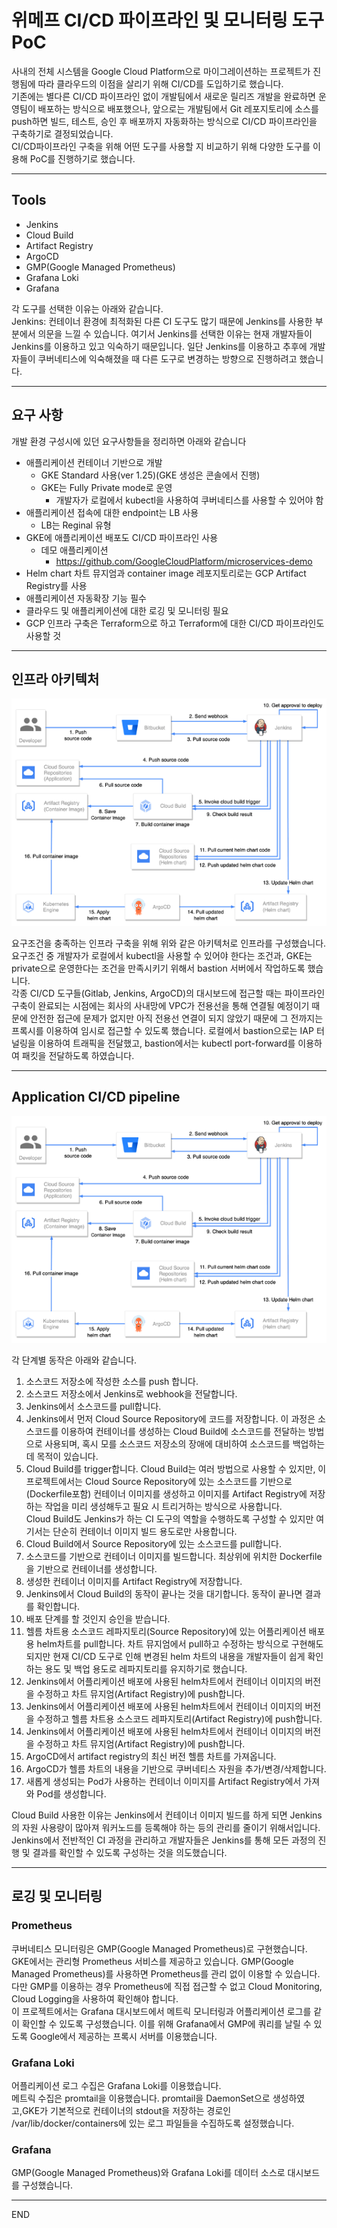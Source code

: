 # 위메프 CI/CD 파이프라인 및 모니터링 도구 PoC

사내의 전체 시스템을 Google Cloud Platform으로 마이그레이션하는 프로젝트가 진행됨에 따라 클라우드의 이점을 살리기 위해 CI/CD를 도입하기로 했습니다.  
기존에는 별다른 CI/CD 파이프라인 없이 개발팀에서 새로운 릴리즈 개발을 완료하면 운영팀이 배포하는 방식으로 배포했으나, 앞으로는 개발팀에서 Git 레포지토리에 소스를 push하면 빌드, 테스트, 승인 후 배포까지 자동화하는 방식으로 CI/CD 파이프라인을 구축하기로 결정되었습니다.  
CI/CD파이프라인 구축을 위해 어떤 도구를 사용할 지 비교하기 위해 다양한 도구를 이용해 PoC를 진행하기로 했습니다.  

---

## Tools
- Jenkins
- Cloud Build
- Artifact Registry
- ArgoCD
- GMP(Google Managed Prometheus)
- Grafana Loki
- Grafana

각 도구를 선택한 이유는 아래와 같습니다.  
Jenkins: 컨테이너 환경에 최적화된 다른 CI 도구도 많기 때문에 Jenkins를 사용한 부분에서 의문을 느낄 수 있습니다. 여기서 Jenkins를 선택한 이유는 현재 개발자들이 Jenkins를 이용하고 있고 익숙하기 때문입니다. 일단 Jenkins를 이용하고 추후에 개발자들이 쿠버네티스에 익숙해졌을 때 다른 도구로 변경하는 방향으로 진행하려고 했습니다.

---

## 요구 사항

개발 환경 구성시에 있던 요구사항들을 정리하면 아래와 같습니다
- 애플리케이션 컨테이너 기반으로 개발
    - GKE Standard 사용(ver 1.25)(GKE 생성은 콘솔에서 진행)
    - GKE는 Fully Private mode로 운영
        - 개발자가 로컬에서 kubectl을 사용하여 쿠버네티스를 사용할 수 있어야 함
- 애플리케이션 접속에 대한 endpoint는 LB 사용
    - LB는 Reginal 유형
- GKE에 애플리케이션 배포도 CI/CD 파이프라인 사용
    - 데모 애플리케이션
        - https://github.com/GoogleCloudPlatform/microservices-demo
- Helm chart 차트 뮤지엄과 container image 레포지토리로는 GCP Artifact Registry를 사용
- 애플리케이션 자동확장 기능 필수
- 클라우드 및 애플리케이션에 대한 로깅 및 모니터링 필요
- GCP 인프라 구축은 Terraform으로 하고 Terraform에 대한 CI/CD 파이프라인도 사용할 것

---

## 인프라 아키텍처

![Infra-Architecture](/img/Application-CICD-pipeline.png)

요구조건을 충족하는 인프라 구축을 위해 위와 같은 아키텍처로 인프라를 구성했습니다.  
요구조건 중 개발자가 로컬에서 kubectl을 사용할 수 있어야 한다는 조건과, GKE는 private으로 운영한다는 조건을 만족시키기 위해서 bastion 서버에서 작업하도록 했습니다.  
각종 CI/CD 도구들(Gitlab, Jenkins, ArgoCD)의 대시보드에 접근할 때는 파이프라인 구축이 완료되는 시점에는 회사의 사내망에 VPC가 전용선을 통해 연결될 예정이기 때문에 안전한 접근에 문제가 없지만 아직 전용선 연결이 되지 않았기 때문에 그 전까지는 프록시를 이용하여 임시로 접근할 수 있도록 했습니다.
로컬에서 bastion으로는 IAP 터널링을 이용하여 트래픽을 전달했고, bastion에서는 kubectl port-forward를 이용하여 패킷을 전달하도록 하였습니다.

---

## Application CI/CD pipeline

![Application Ci/CD pipeline](/img/Application-CICD-pipeline.png)

각 단계별 동작은 아래와 같습니다.
1. 소스코드 저장소에 작성한 소스를 push 합니다.
2. 소스코드 저장소에서 Jenkins로 webhook을 전달합니다.
3. Jenkins에서 소스코드를 pull합니다.
4. Jenkins에서 먼저 Cloud Source Repository에 코드를 저장합니다. 이 과정은 소스코드를 이용하여 컨테이너를 생성하는 Cloud Build에 소스코드를 전달하는 방법으로 사용되며, 혹시 모를 소스코드 저장소의 장애에 대비하여 소스코드를 백업하는데 목적이 있습니다.
5. Cloud Build를 trigger합니다. Cloud Build는 여러 방법으로 사용할 수 있지만, 이 프로젝트에서는 Cloud Source Repository에 있는 소스코드를 기반으로(Dockerfile포함) 컨테이너 이미지를 생성하고 이미지를 Artifact Registry에 저장하는 작업을 미리 생성해두고 필요 시 트리거하는 방식으로 사용합니다.  
    Cloud Build도 Jenkins가 하는 CI 도구의 역할을 수행하도록 구성할 수 있지만 여기서는 단순히 컨테이너 이미지 빌드 용도로만 사용합니다.
6. Cloud Build에서 Source Repository에 있는 소스코드를 pull합니다.
7. 소스코드를 기반으로 컨테이너 이미지를 빌드합니다. 최상위에 위치한 Dockerfile을 기반으로 컨테이너를 생성합니다.
8. 생성한 컨테이너 이미지를 Artifact Registry에 저장합니다.
9. Jenkins에서 Cloud Build의 동작이 끝나는 것을 대기합니다. 동작이 끝나면 결과를 확인합니다.
10. 배포 단계를 할 것인지 승인을 받습니다.
11. 헬름 차트용 소스코드 레파지토리(Source Repository)에 있는 어플리케이션 배포용 helm차트를 pull합니다. 차트 뮤지엄에서 pull하고 수정하는 방식으로 구현해도 되지만 현재 CI/CD 도구로 인해 변경된 helm 차트의 내용을 개발자들이 쉽게 확인하는 용도 및 백업 용도로 레파지토리를 유지하기로 했습니다.
13. Jenkins에서 어플리케이션 배포에 사용된 helm차트에서 컨테이너 이미지의 버전을 수정하고 차트 뮤지엄(Artifact Registry)에 push합니다.
13. Jenkins에서 어플리케이션 배포에 사용된 helm차트에서 컨테이너 이미지의 버전을 수정하고 헬름 차트용 소스코드 레파지토리(Artifact Registry)에 push합니다.
13. Jenkins에서 어플리케이션 배포에 사용된 helm차트에서 컨테이너 이미지의 버전을 수정하고 차트 뮤지엄(Artifact Registry)에 push합니다.
14. ArgoCD에서 artifact registry의 최신 버전 헬름 차트를 가져옵니다. 
15. ArgoCD가 헬름 차트의 내용을 기반으로 쿠버네티스 자원을 추가/변경/삭제합니다.
16. 새롭게 생성되는 Pod가 사용하는 컨테이너 이미지를 Artifact Registry에서 가져와 Pod를 생성합니다.

Cloud Build 사용한 이유는 Jenkins에서 컨테이너 이미지 빌드를 하게 되면 Jenkins의 자원 사용량이 많아져 워커노드를 등록해야 하는 등의 관리를 줄이기 위해서입니다.
Jenkins에서 전반적인 CI 과정을 관리하고 개발자들은 Jenkins를 통해 모든 과정의 진행 및 결과를 확인할 수 있도록 구성하는 것을 의도했습니다.

---

## 로깅 및 모니터링

### Prometheus
쿠버네티스 모니터링은 GMP(Google Managed Prometheus)로 구현했습니다.
GKE에서는 관리형 Prometheus 서비스를 제공하고 있습니다. GMP(Google Managed Prometheus)를 사용하면 Prometheus를 관리 없이 이용할 수 있습니다.  
다만 GMP를 이용하는 경우 Prometheus에 직접 접근할 수 없고 Cloud Monitoring, Cloud Logging을 사용하여 확인해야 합니다.  
이 프로젝트에서는 Grafana 대시보드에서 메트릭 모니터링과 어플리케이션 로그를 같이 확인할 수 있도록 구성했습니다. 이를 위해 Grafana에서 GMP에 쿼리를 날릴 수 있도록 Google에서 제공하는 프록시 서버를 이용했습니다.

### Grafana Loki

어플리케이션 로그 수집은 Grafana Loki를 이용했습니다.  
메트릭 수집은 promtail을 이용했습니다. promtail을 DaemonSet으로 생성하였고,GKE가 기본적으로 컨테이너의 stdout을 저장하는 경로인 /var/lib/docker/containers에 있는 로그 파일들을 수집하도록 설정했습니다.

### Grafana

GMP(Google Managed Prometheus)와 Grafana Loki를 데이터 소스로 대시보드를 구성했습니다.

---

END